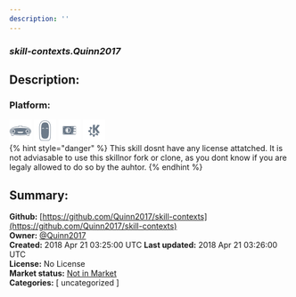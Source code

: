 ```yaml
---
description: ''
---
```


### _skill-contexts.Quinn2017_  
## Description:  
  
  
  
### Platform:  
 ![Mark I](../.gitbook/assets/mark-1-icon.png)  ![Mark II](../.gitbook/assets/mark-2-icon.png)  ![Picroft](../.gitbook/assets/picroft-icon.png)  ![plasmoid](../.gitbook/assets/kde.png)   
{% hint style="danger" %}
This skill dosnt have any license attatched. It is not adviasable to use this skillnor fork or clone, as you dont know if you are legaly allowed to do so by the auhtor.
{% endhint %}
  
## Summary:  
**Github:** [https://github.com/Quinn2017/skill-contexts](https://github.com/Quinn2017/skill-contexts)  
**Owner:** [@Quinn2017](https://github.com/Quinn2017)  
**Created:** 2018 Apr 21 03:25:00 UTC  **Last updated:** 2018 Apr 21 03:26:00 UTC  
**License:** No License  
**Market status:** [Not in Market](https://market.mycroft.ai/skill/)  
**Categories:** [ uncategorized ]   
